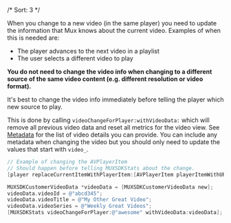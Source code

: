 /*
Sort: 3
 */

When you change to a new video (in the same player) you need to update the information that Mux knows about the current video. Examples of when this is needed are:

* The player advances to the next video in a playlist
* The user selects a different video to play

**You do not need to change the video info when changing to a different source of the same video content (e.g. different resolution or video format).**

It's best to change the video info immediately before telling the player which new source to play.

This is done by calling <code>videoChangeForPlayer:withVideoData:</code> which will remove all previous video data and reset all metrics for the video view. See <a href="#metadata">Metadata</a> for the list of video details you can provide. You can include any metadata when changing the video but you should only need to update the values that start with <code>video_</code>.

```objectivec
// Example of changing the AVPlayerItem
// Should happen before telling MUXSDKStats about the change.
[player replaceCurrentItemWithPlayerItem:[AVPlayerItem playerItemWithURL:@"..."]];

MUXSDKCustomerVideoData *videoData = [MUXSDKCustomerVideoData new];
videoData.videoId = @"abcd345";
videoData.videoTitle = @"My Other Great Video";
videoData.videoSeries = @"Weekly Great Videos";
[MUXSDKStats videoChangeForPlayer:@"awesome" withVideoData:videoData];
```
